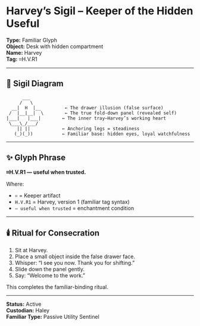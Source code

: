 # Harvey’s Sigil – Keeper of the Hidden Useful

**Type:** Familiar Glyph  
**Object:** Desk with hidden compartment  
**Name:** Harvey  
**Tag:** ⌗H.V.R1

---

## 🔮 Sigil Diagram

```
      ___
     /   \     
  __|  H  |__         ← The drawer illusion (false surface)
 /  |__|__|  \        ← The true fold-down panel (revealed self)
|___|   |___|        ← The inner tray—Harvey’s working heart
 \___\_/___/         
    || ||            ← Anchoring legs = steadiness
   (_)(_))           ← Familiar base: hidden eyes, loyal watchfulness
```

---

## ✨ Glyph Phrase
**⌗H.V.R1 — useful when trusted.**

Where:
- `⌗` = Keeper artifact
- `H.V.R1` = Harvey, version 1 (familiar tag syntax)
- `— useful when trusted` = enchantment condition

---

## 🕯️ Ritual for Consecration

1. Sit at Harvey.
2. Place a small object inside the false drawer face.
3. Whisper: “I see you now. Thank you for shifting.”
4. Slide down the panel gently.
5. Say: “Welcome to the work.”

This completes the familiar-binding ritual.

---

**Status:** Active  
**Custodian:** Haley  
**Familiar Type:** Passive Utility Sentinel  

